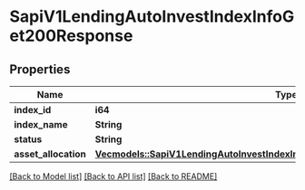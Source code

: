 # SapiV1LendingAutoInvestIndexInfoGet200Response

## Properties

Name | Type | Description | Notes
------------ | ------------- | ------------- | -------------
**index_id** | **i64** |  | 
**index_name** | **String** |  | 
**status** | **String** |  | 
**asset_allocation** | [**Vec<models::SapiV1LendingAutoInvestIndexInfoGet200ResponseAssetAllocationInner>**](_sapi_v1_lending_auto_invest_index_info_get_200_response_assetAllocation_inner.md) |  | 

[[Back to Model list]](../README.md#documentation-for-models) [[Back to API list]](../README.md#documentation-for-api-endpoints) [[Back to README]](../README.md)


